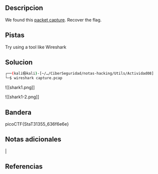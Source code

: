 
## Descripcion

We found this [packet capture](https://jupiter.challenges.picoctf.org/static/483e50268fe7e015c49caf51a69063d0/capture.pcap). Recover the flag.

## Pistas

Try using a tool like Wireshark

## Solucion
``` bash 
┌──(kali㉿kali)-[~/…/CiberSeguridad/notas-hacking/Utils/Actividad08]
└─$ wireshark capture.pcap

```

![[shark1.png]]

![[shark1-2.png]]
## Bandera
picoCTF{StaT31355_636f6e6e}

## Notas adicionales
|

## Referencias